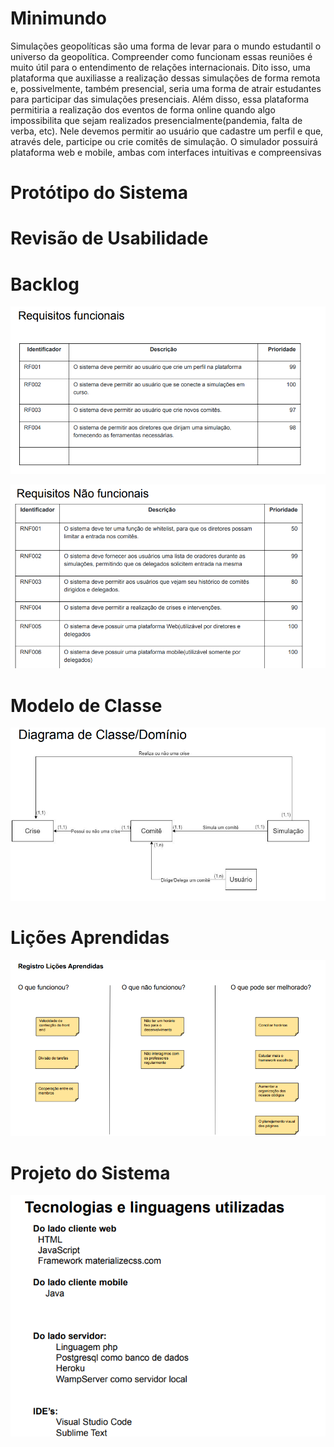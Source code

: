 <h1> Minimundo </h1>
  Simulações geopolíticas são uma forma de levar para o mundo estudantil
o universo da geopolítica. Compreender como funcionam essas reuniões é
muito útil para o entendimento de relações internacionais. Dito isso, uma
plataforma que auxiliasse a realização dessas simulações de forma remota
e, possivelmente, também presencial, seria uma forma de atrair
estudantes para participar das simulações presenciais. Além disso, essa
plataforma permitiria a realização dos eventos de forma online quando
algo impossibilita que sejam realizados presencialmente(pandemia, falta
de verba, etc). Nele devemos permitir ao usuário que cadastre um perfil e
que, através dele, participe ou crie comitês de simulação. O simulador
possuirá plataforma web e mobile, ambas com interfaces intuitivas e
compreensivas

  
<h1> Protótipo do Sistema </h1>
  
  
<h1> Revisão de Usabilidade </h1>
  
<h1> Backlog </h1>

  ![imagem](imagens/backlog-func.png)
  
  ![imagem](imagens/backlog-nfunc.png)

<h1> Modelo de Classe</h1>

  ![imagem](imagens/dia-class.png)

 <h1> Lições Aprendidas</h1>
 
  ![imagem](imagens/lic.png)

 <h1> Projeto do Sistema </h1>
 
![imagem](imagens/tech.png)
